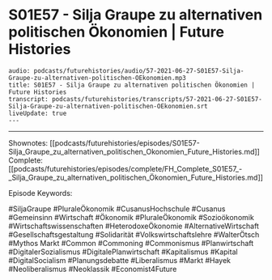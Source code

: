 # S01E57 - Silja Graupe zu alternativen politischen Ökonomien | Future Histories

```audio-note
audio: podcasts/futurehistories/audio/57-2021-06-27-S01E57-Silja-Graupe-zu-alternativen-politischen-OEkonomien.mp3
title: S01E57 - Silja Graupe zu alternativen politischen Ökonomien | Future Histories
transcript: podcasts/futurehistories/transcripts/57-2021-06-27-S01E57-Silja-Graupe-zu-alternativen-politischen-OEkonomien.srt
liveUpdate: true
---

```
---

Shownotes: [[podcasts/futurehistories/episodes/S01E57-Silja_Graupe_zu_alternativen_politischen_Okonomien_Future_Histories.md]]
Complete: [[podcasts/futurehistories/episodes/complete/FH_Complete_S01E57_-_Silja_Graupe_zu_alternativen_politischen_Ökonomien_Future_Histories.md]]


Episode Keywords:

#SiljaGraupe #PluraleÖkonomik #CusanusHochschule #Cusanus #Gemeinsinn #Wirtschaft #Ökonomik #PluraleÖkonomik #Sozioökonomik #Wirtschaftswissenschaften #HeterodoxeÖkonomie #AlternativeWirtschaft #Gesellschaftsgestaltung #Solidarität #Volkswirtschaftslehre #WalterÖtsch #Mythos Markt #Common #Commoning #Commonismus #Planwirtschaft #DigitalerSozialismus #DigitalePlanwirtschaft #Kapitalismus #Kapital #DigitalSocialism #Planungsdebatte #Liberalismus #Markt #Hayek #Neoliberalismus #Neoklassik #Economist4Future
